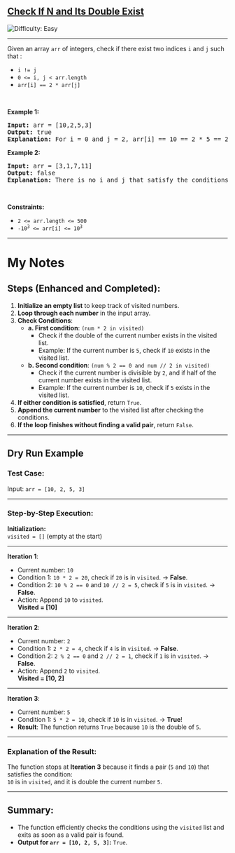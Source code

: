 <h2><a href="https://leetcode.com/problems/check-if-n-and-its-double-exist">Check If N and Its Double Exist</a></h2> <img src='https://img.shields.io/badge/Difficulty-Easy-brightgreen' alt='Difficulty: Easy' /><hr><p>Given an array <code>arr</code> of integers, check if there exist two indices <code>i</code> and <code>j</code> such that :</p>

<ul>
	<li><code>i != j</code></li>
	<li><code>0 &lt;= i, j &lt; arr.length</code></li>
	<li><code>arr[i] == 2 * arr[j]</code></li>
</ul>

<p>&nbsp;</p>
<p><strong class="example">Example 1:</strong></p>

<pre>
<strong>Input:</strong> arr = [10,2,5,3]
<strong>Output:</strong> true
<strong>Explanation:</strong> For i = 0 and j = 2, arr[i] == 10 == 2 * 5 == 2 * arr[j]
</pre>

<p><strong class="example">Example 2:</strong></p>

<pre>
<strong>Input:</strong> arr = [3,1,7,11]
<strong>Output:</strong> false
<strong>Explanation:</strong> There is no i and j that satisfy the conditions.
</pre>

<p>&nbsp;</p>
<p><strong>Constraints:</strong></p>

<ul>
	<li><code>2 &lt;= arr.length &lt;= 500</code></li>
	<li><code>-10<sup>3</sup> &lt;= arr[i] &lt;= 10<sup>3</sup></code></li>
</ul>

---

# My Notes

## Steps (Enhanced and Completed):
1. **Initialize an empty list** to keep track of visited numbers.
2. **Loop through each number** in the input array.
3. **Check Conditions**:
   - **a. First condition**: `(num * 2 in visited)`
     - Check if the double of the current number exists in the visited list.
     - Example: If the current number is `5`, check if `10` exists in the visited list.
   - **b. Second condition**: `(num % 2 == 0 and num // 2 in visited)`
     - Check if the current number is divisible by `2`, and if half of the current number exists in the visited list.
     - Example: If the current number is `10`, check if `5` exists in the visited list.
4. **If either condition is satisfied**, return `True`.
5. **Append the current number** to the visited list after checking the conditions.
6. **If the loop finishes without finding a valid pair**, return `False`.

---

## Dry Run Example

### Test Case:  
Input: `arr = [10, 2, 5, 3]`  

---

### Step-by-Step Execution:

**Initialization:**  
`visited = []` (empty at the start)

---

**Iteration 1**:  
- Current number: `10`  
- Condition 1: `10 * 2 = 20`, check if `20` is in `visited`. → **False**.  
- Condition 2: `10 % 2 == 0` and `10 // 2 = 5`, check if `5` is in `visited`. → **False**.  
- Action: Append `10` to `visited`.  
  **Visited = [10]**

---

**Iteration 2**:  
- Current number: `2`  
- Condition 1: `2 * 2 = 4`, check if `4` is in `visited`. → **False**.  
- Condition 2: `2 % 2 == 0` and `2 // 2 = 1`, check if `1` is in `visited`. → **False**.  
- Action: Append `2` to `visited`.  
  **Visited = [10, 2]**

---

**Iteration 3**:  
- Current number: `5`  
- Condition 1: `5 * 2 = 10`, check if `10` is in `visited`. → **True**!  
- **Result**: The function returns `True` because `10` is the double of `5`.

---

### Explanation of the Result:
The function stops at **Iteration 3** because it finds a pair (`5` and `10`) that satisfies the condition:  
`10` is in `visited`, and it is double the current number `5`.

---

## Summary:
- The function efficiently checks the conditions using the `visited` list and exits as soon as a valid pair is found.  
- **Output for `arr = [10, 2, 5, 3]`:** `True`.
